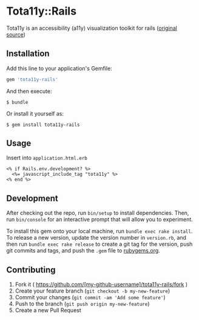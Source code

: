 # Tota11y::Rails

Tota11y is an accessibility (a11y) visualization toolkit for rails ([original source](http://khan.github.io/tota11y/))

## Installation

Add this line to your application's Gemfile:

```ruby
gem 'tota11y-rails'
```

And then execute:

    $ bundle

Or install it yourself as:

    $ gem install tota11y-rails

## Usage

Insert into `application.html.erb`

    <% if Rails.env.development? %>
      <%= javascript_include_tag "tota11y" %>
    <% end %>  

## Development

After checking out the repo, run `bin/setup` to install dependencies. Then, run `bin/console` for an interactive prompt that will allow you to experiment.

To install this gem onto your local machine, run `bundle exec rake install`. To release a new version, update the version number in `version.rb`, and then run `bundle exec rake release` to create a git tag for the version, push git commits and tags, and push the `.gem` file to [rubygems.org](https://rubygems.org).

## Contributing

1. Fork it ( https://github.com/[my-github-username]/tota11y-rails/fork )
2. Create your feature branch (`git checkout -b my-new-feature`)
3. Commit your changes (`git commit -am 'Add some feature'`)
4. Push to the branch (`git push origin my-new-feature`)
5. Create a new Pull Request
